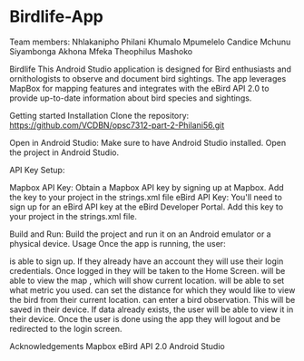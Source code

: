 # Birdlife-App

Team members:
Nhlakanipho Philani Khumalo 
Mpumelelo Candice Mchunu 
Siyambonga Akhona Mfeka 
Theophilus Mashoko 

Birdlife
This Android Studio application is designed for Bird enthusiasts and ornithologists to observe and document bird sightings. The app leverages MapBox for mapping features and integrates with the eBird API 2.0 to provide up-to-date information about bird species and sightings.

Getting started
Installation
Clone the repository: https://github.com/VCDBN/opsc7312-part-2-Philani56.git

Open in Android Studio: Make sure to have Android Studio installed. Open the project in Android Studio.

API Key Setup:

Mapbox API Key: Obtain a Mapbox API key by signing up at Mapbox. Add the key to your project in the strings.xml file eBird API Key: You'll need to sign up for an eBird API key at the eBird Developer Portal. Add this key to your project in the strings.xml file.

Build and Run: Build the project and run it on an Android emulator or a physical device.
Usage
Once the app is running, the user:

is able to sign up. If they already have an account they will use their login credentials.
Once logged in they will be taken to the Home Screen.
will be able to view the map , which will show current location.
will be able to set what metric you used.
can set the distance for which they would like to view the bird from their current location.
can enter a bird observation. This will be saved in their device. If data already exists, the user will be able to view it in their device.
Once the user is done using the app they will logout and be redirected to the login screen.

Acknowledgements
Mapbox eBird API 2.0 Android Studio
